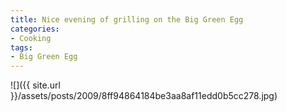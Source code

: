 ```yaml
---
title: Nice evening of grilling on the Big Green Egg
categories:
- Cooking
tags:
- Big Green Egg
---
```


![]({{ site.url }}/assets/posts/2009/8ff94864184be3aa8af11edd0b5cc278.jpg)
